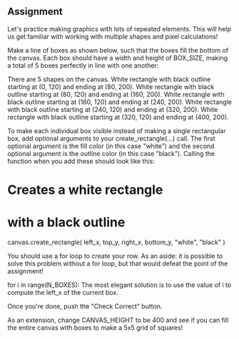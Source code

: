 ## Assignment

Let's practice making graphics with lots of repeated elements. This will help us get familiar with working with multiple shapes and pixel calculations!

Make a line of boxes as shown below, such that the boxes fill the bottom of the canvas. Each box should have a width and height of BOX_SIZE, making a total of 5 boxes perfectly in line with one another:

There are 5 shapes on the canvas. White rectangle with black outline starting at (0, 120) and ending at (80, 200). White rectangle with black outline starting at (80, 120) and ending at (160, 200). White rectangle with black outline starting at (160, 120) and ending at (240, 200). White rectangle with black outline starting at (240, 120) and ending at (320, 200). White rectangle with black outline starting at (320, 120) and ending at (400, 200).

To make each individual box visible instead of making a single rectangular box, add optional arguments to your create_rectangle(...) call. The first optional argument is the fill color (in this case "white") and the second optional argument is the outline color (in this case "black"). Calling the function when you add these should look like this:

# Creates a white rectangle

# with a black outline

canvas.create_rectangle(
left_x,
top_y,
right_x,
bottom_y,
"white",
"black"
)

You should use a for loop to create your row. As an aside: it is possible to solve this problem without a for loop, but that would defeat the point of the assignment!

for i in range(N_BOXES):
The most elegant solution is to use the value of i to compute the left_x of the current box.

Once you're done, push the "Check Correct" button.

As an extension, change CANVAS_HEIGHT to be 400 and see if you can fill the entire canvas with boxes to make a 5x5 grid of squares!
